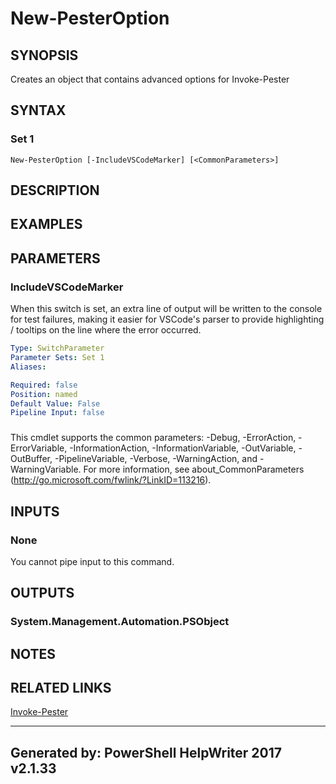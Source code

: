 ﻿# New-PesterOption

## SYNOPSIS
Creates an object that contains advanced options for Invoke-Pester

## SYNTAX

### Set 1
```
New-PesterOption [-IncludeVSCodeMarker] [<CommonParameters>]
```

## DESCRIPTION


## EXAMPLES

## PARAMETERS

### IncludeVSCodeMarker
When this switch is set, an extra line of output will be written to the console for test failures, making it easier
for VSCode's parser to provide highlighting / tooltips on the line where the error occurred.

```yaml
Type: SwitchParameter
Parameter Sets: Set 1
Aliases: 

Required: false
Position: named
Default Value: False
Pipeline Input: false
```

### <CommonParameters>
This cmdlet supports the common parameters: -Debug, -ErrorAction, -ErrorVariable, -InformationAction, -InformationVariable, -OutVariable, -OutBuffer, -PipelineVariable, -Verbose, -WarningAction, and -WarningVariable. For more information, see about_CommonParameters (http://go.microsoft.com/fwlink/?LinkID=113216).

## INPUTS

### None
You cannot pipe input to this command.


## OUTPUTS

### System.Management.Automation.PSObject


## NOTES

## RELATED LINKS

[Invoke-Pester]()

---
Generated by: PowerShell HelpWriter 2017 v2.1.33
---

